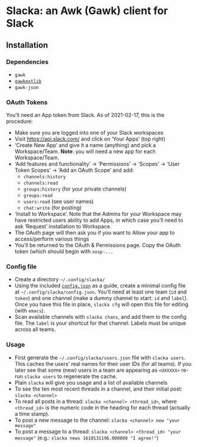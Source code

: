 # Slacka: an Awk (Gawk) client for Slack

## Installation

### Dependencies

 * `gawk`
 * [`gawkextlib`](https://sourceforge.net/p/gawkextlib/)
 * `gawk-json`

### OAuth Tokens

You’ll need an App token from Slack. As of 2021-02-17, this is the
procedure:

 * Make sure you are logged into one of your Slack workspaces
 * Visit <https://api.slack.com/> and click on ‘Your Apps’ (top right)
 * ‘Create New App’ and give it a name (anything) and pick a
   Workspace/Team. **Note**: you will need a new app for each
   Workspace/Team.
 * ‘Add features and functionality’ -> ‘Permissions’ -> ‘Scopes’ ->
   ‘User Token Scopes’ -> ‘Add an OAuth Scope’ and add:
    * `channels:history`
    * `channels:read`
    * `groups:history` (for your private channels)
    * `groups:read`
    * `users:read` (see user names)
    * `chat:write` (for posting)
 * ‘Install to Workspace’. Note that the Admins for your Workspace may
   have restricted users ability to add Apps, in which case you’ll need to 
   ask ‘Request’ installation to Workspace.
 * The OAuth page will then ask you if you want to Allow your app to
   access/perform various things
 * You’ll be returned to the OAuth & Permissions page. Copy the OAuth
   token (which should begin with `xoxp-...`

### Config file

 * Create a directory `~/.config/slacka/`
 * Using the included [`config.json`](config.json) as a guide, create
   a minimal config file at `~/.config/slacka/config.json`. You’ll
   need at least one team (`id` and `token`) and one channel (make a
   dummy channel to start: `id` and `label`). Once you have this file
   in place, `slacka cfg` will open this file for editing (with
   `emacs`).
 * Scan available channels with `slacka chans`, and add them to the
   config file.  The `label` is your shortcut for that channel. Labels
   must be unique across all teams.

### Usage

 * First generate the `~/.config/slacka/users.json` file with `slacka
   users`. This caches the users’ real names for their user IDs (for
   all teams). If you later see that some (new) users in a team are
   appearing as `<UXXXXX>` re-run `slacka users` to regenerate the
   cache.
 * Plain `slacka` will give you usage and a list of available channels
 * To see the ten most recent threads in a channel, and their initial
   post: `slacka <channel>`
 * To read all posts in a thread: `slacka <channel> <thread_id>`,
   where `<thread_id>` is the numeric code in the heading for each
   thread (actually a time stamp).
 * To post a new message to the channel: `slacka <channel> new "your message"`
 * To post a message to a thread: `slacka <channel> <thread_id> "your
   message"` (e.g.: `slacka news 1610131196.000800 "I agree!"`)

